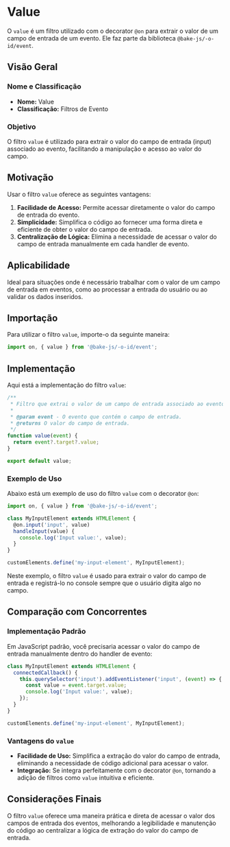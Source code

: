# Value

O `value` é um filtro utilizado com o decorator `@on` para extrair o valor de um campo de entrada de um evento. Ele faz parte da biblioteca `@bake-js/-o-id/event`.

## Visão Geral

### Nome e Classificação

- **Nome:** Value
- **Classificação:** Filtros de Evento

### Objetivo

O filtro `value` é utilizado para extrair o valor do campo de entrada (input) associado ao evento, facilitando a manipulação e acesso ao valor do campo.

## Motivação

Usar o filtro `value` oferece as seguintes vantagens:

1. **Facilidade de Acesso:** Permite acessar diretamente o valor do campo de entrada do evento.
2. **Simplicidade:** Simplifica o código ao fornecer uma forma direta e eficiente de obter o valor do campo de entrada.
3. **Centralização de Lógica:** Elimina a necessidade de acessar o valor do campo de entrada manualmente em cada handler de evento.

## Aplicabilidade

Ideal para situações onde é necessário trabalhar com o valor de um campo de entrada em eventos, como ao processar a entrada do usuário ou ao validar os dados inseridos.

## Importação

Para utilizar o filtro `value`, importe-o da seguinte maneira:

```javascript
import on, { value } from '@bake-js/-o-id/event';
```

## Implementação

Aqui está a implementação do filtro `value`:

```javascript
/**
 * Filtro que extrai o valor de um campo de entrada associado ao evento.
 *
 * @param event - O evento que contém o campo de entrada.
 * @returns O valor do campo de entrada.
 */
function value(event) {
  return event?.target?.value;
}

export default value;
```

### Exemplo de Uso

Abaixo está um exemplo de uso do filtro `value` com o decorator `@on`:

```javascript
import on, { value } from '@bake-js/-o-id/event';

class MyInputElement extends HTMLElement {
  @on.input('input', value)
  handleInput(value) {
    console.log('Input value:', value);
  }
}

customElements.define('my-input-element', MyInputElement);
```

Neste exemplo, o filtro `value` é usado para extrair o valor do campo de entrada e registrá-lo no console sempre que o usuário digita algo no campo.

## Comparação com Concorrentes

### Implementação Padrão

Em JavaScript padrão, você precisaria acessar o valor do campo de entrada manualmente dentro do handler de evento:

```javascript
class MyInputElement extends HTMLElement {
  connectedCallback() {
    this.querySelector('input').addEventListener('input', (event) => {
      const value = event.target.value;
      console.log('Input value:', value);
    });
  }
}

customElements.define('my-input-element', MyInputElement);
```

### Vantagens do `value`

- **Facilidade de Uso:** Simplifica a extração do valor do campo de entrada, eliminando a necessidade de código adicional para acessar o valor.
- **Integração:** Se integra perfeitamente com o decorator `@on`, tornando a adição de filtros como `value` intuitiva e eficiente.

## Considerações Finais

O filtro `value` oferece uma maneira prática e direta de acessar o valor dos campos de entrada dos eventos, melhorando a legibilidade e manutenção do código ao centralizar a lógica de extração do valor do campo de entrada.

